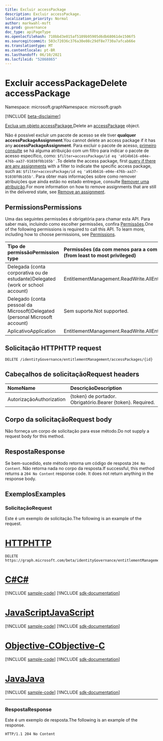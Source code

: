 ```yaml
---
title: Excluir accessPackage
description: Excluir accessPackage.
localization_priority: Normal
author: markwahl-msft
ms.prod: governance
doc_type: apiPageType
ms.openlocfilehash: 710bbd3e015af5109b95905d6db68061de1506f5
ms.sourcegitcommit: 503c72036c376a30e08c29df8e7730a7afcab66e
ms.translationtype: MT
ms.contentlocale: pt-BR
ms.lasthandoff: 06/10/2021
ms.locfileid: "52868865"
---
```

# <a name="delete-accesspackage"></a><span data-ttu-id="77153-103">Excluir accessPackage</span><span class="sxs-lookup"><span data-stu-id="77153-103">Delete accessPackage</span></span>

<span data-ttu-id="77153-104">Namespace: microsoft.graph</span><span class="sxs-lookup"><span data-stu-id="77153-104">Namespace: microsoft.graph</span></span>

[!INCLUDE [beta-disclaimer](../../includes/beta-disclaimer.md)]

<span data-ttu-id="77153-105">[Exclua um objeto accessPackage.](../resources/accesspackage.md)</span><span class="sxs-lookup"><span data-stu-id="77153-105">Delete an [accessPackage](../resources/accesspackage.md) object.</span></span>

<span data-ttu-id="77153-106">Não é possível excluir um pacote de acesso se ele tiver **qualquer accessPackageAssignment**.</span><span class="sxs-lookup"><span data-stu-id="77153-106">You cannot delete an access package if it has any **accessPackageAssignment**.</span></span> <span data-ttu-id="77153-107">Para excluir o pacote de acesso, [primeiro consulte](accesspackageassignment-list.md) se há alguma atribuição com um filtro para indicar o pacote de acesso específico, como: `$filter=accessPackage/id eq 'a914b616-e04e-476b-aa37-91038f0b165b'` .</span><span class="sxs-lookup"><span data-stu-id="77153-107">To delete the access package, first [query if there are any assignments](accesspackageassignment-list.md) with a filter to indicate the specific access package, such as: `$filter=accessPackage/id eq 'a914b616-e04e-476b-aa37-91038f0b165b'`.</span></span> <span data-ttu-id="77153-108">Para obter mais informações sobre como remover atribuições que ainda estão no estado entregue, consulte [Remover uma atribuição](accesspackageassignmentrequest-post.md#example-4-remove-an-assignment).</span><span class="sxs-lookup"><span data-stu-id="77153-108">For more information on how to remove assignments that are still in the delivered state, see [Remove an assignment](accesspackageassignmentrequest-post.md#example-4-remove-an-assignment).</span></span>


## <a name="permissions"></a><span data-ttu-id="77153-109">Permissions</span><span class="sxs-lookup"><span data-stu-id="77153-109">Permissions</span></span>

<span data-ttu-id="77153-p102">Uma das seguintes permissões é obrigatória para chamar esta API. Para saber mais, incluindo como escolher permissões, confira [Permissões](/graph/permissions-reference).</span><span class="sxs-lookup"><span data-stu-id="77153-p102">One of the following permissions is required to call this API. To learn more, including how to choose permissions, see [Permissions](/graph/permissions-reference).</span></span>

| <span data-ttu-id="77153-112">Tipo de permissão</span><span class="sxs-lookup"><span data-stu-id="77153-112">Permission type</span></span>                        | <span data-ttu-id="77153-113">Permissões (da com menos para a com mais privilégios)</span><span class="sxs-lookup"><span data-stu-id="77153-113">Permissions (from least to most privileged)</span></span> |
|:---------------------------------------|:--------------------------------------------|
| <span data-ttu-id="77153-114">Delegada (conta corporativa ou de estudante)</span><span class="sxs-lookup"><span data-stu-id="77153-114">Delegated (work or school account)</span></span>     | <span data-ttu-id="77153-115">EntitlementManagement.ReadWrite.All</span><span class="sxs-lookup"><span data-stu-id="77153-115">EntitlementManagement.ReadWrite.All</span></span> |
| <span data-ttu-id="77153-116">Delegado (conta pessoal da Microsoft)</span><span class="sxs-lookup"><span data-stu-id="77153-116">Delegated (personal Microsoft account)</span></span> | <span data-ttu-id="77153-117">Sem suporte.</span><span class="sxs-lookup"><span data-stu-id="77153-117">Not supported.</span></span> |
| <span data-ttu-id="77153-118">Aplicativo</span><span class="sxs-lookup"><span data-stu-id="77153-118">Application</span></span>                            | <span data-ttu-id="77153-119">EntitlementManagement.ReadWrite.All</span><span class="sxs-lookup"><span data-stu-id="77153-119">EntitlementManagement.ReadWrite.All</span></span> |

## <a name="http-request"></a><span data-ttu-id="77153-120">Solicitação HTTP</span><span class="sxs-lookup"><span data-stu-id="77153-120">HTTP request</span></span>

<!-- { "blockType": "ignored" } -->

```http
DELETE /identityGovernance/entitlementManagement/accessPackages/{id}
```

## <a name="request-headers"></a><span data-ttu-id="77153-121">Cabeçalhos de solicitação</span><span class="sxs-lookup"><span data-stu-id="77153-121">Request headers</span></span>

| <span data-ttu-id="77153-122">Nome</span><span class="sxs-lookup"><span data-stu-id="77153-122">Name</span></span>          | <span data-ttu-id="77153-123">Descrição</span><span class="sxs-lookup"><span data-stu-id="77153-123">Description</span></span>   |
|:--------------|:--------------|
| <span data-ttu-id="77153-124">Autorização</span><span class="sxs-lookup"><span data-stu-id="77153-124">Authorization</span></span> | <span data-ttu-id="77153-p103">\{token\} de portador. Obrigatório.</span><span class="sxs-lookup"><span data-stu-id="77153-p103">Bearer \{token\}. Required.</span></span> |

## <a name="request-body"></a><span data-ttu-id="77153-127">Corpo da solicitação</span><span class="sxs-lookup"><span data-stu-id="77153-127">Request body</span></span>

<span data-ttu-id="77153-128">Não forneça um corpo de solicitação para esse método.</span><span class="sxs-lookup"><span data-stu-id="77153-128">Do not supply a request body for this method.</span></span>

## <a name="response"></a><span data-ttu-id="77153-129">Resposta</span><span class="sxs-lookup"><span data-stu-id="77153-129">Response</span></span>

<span data-ttu-id="77153-p104">Se bem-sucedido, este método retorna um código de resposta `204 No Content`. Não retorna nada no corpo da resposta.</span><span class="sxs-lookup"><span data-stu-id="77153-p104">If successful, this method returns a `204 No Content` response code. It does not return anything in the response body.</span></span>

## <a name="examples"></a><span data-ttu-id="77153-132">Exemplos</span><span class="sxs-lookup"><span data-stu-id="77153-132">Examples</span></span>

### <a name="request"></a><span data-ttu-id="77153-133">Solicitação</span><span class="sxs-lookup"><span data-stu-id="77153-133">Request</span></span>

<span data-ttu-id="77153-134">Este é um exemplo de solicitação.</span><span class="sxs-lookup"><span data-stu-id="77153-134">The following is an example of the request.</span></span>

# <a name="http"></a>[<span data-ttu-id="77153-135">HTTP</span><span class="sxs-lookup"><span data-stu-id="77153-135">HTTP</span></span>](#tab/http)
<!-- {
  "blockType": "request",
  "name": "delete_accesspackage"
}-->

```http
DELETE https://graph.microsoft.com/beta/identityGovernance/entitlementManagement/accessPackages/{id}
```
# <a name="c"></a>[<span data-ttu-id="77153-136">C#</span><span class="sxs-lookup"><span data-stu-id="77153-136">C#</span></span>](#tab/csharp)
[!INCLUDE [sample-code](../includes/snippets/csharp/delete-accesspackage-csharp-snippets.md)]
[!INCLUDE [sdk-documentation](../includes/snippets/snippets-sdk-documentation-link.md)]

# <a name="javascript"></a>[<span data-ttu-id="77153-137">JavaScript</span><span class="sxs-lookup"><span data-stu-id="77153-137">JavaScript</span></span>](#tab/javascript)
[!INCLUDE [sample-code](../includes/snippets/javascript/delete-accesspackage-javascript-snippets.md)]
[!INCLUDE [sdk-documentation](../includes/snippets/snippets-sdk-documentation-link.md)]

# <a name="objective-c"></a>[<span data-ttu-id="77153-138">Objective-C</span><span class="sxs-lookup"><span data-stu-id="77153-138">Objective-C</span></span>](#tab/objc)
[!INCLUDE [sample-code](../includes/snippets/objc/delete-accesspackage-objc-snippets.md)]
[!INCLUDE [sdk-documentation](../includes/snippets/snippets-sdk-documentation-link.md)]

# <a name="java"></a>[<span data-ttu-id="77153-139">Java</span><span class="sxs-lookup"><span data-stu-id="77153-139">Java</span></span>](#tab/java)
[!INCLUDE [sample-code](../includes/snippets/java/delete-accesspackage-java-snippets.md)]
[!INCLUDE [sdk-documentation](../includes/snippets/snippets-sdk-documentation-link.md)]

---


### <a name="response"></a><span data-ttu-id="77153-140">Resposta</span><span class="sxs-lookup"><span data-stu-id="77153-140">Response</span></span>

<span data-ttu-id="77153-141">Este é um exemplo de resposta.</span><span class="sxs-lookup"><span data-stu-id="77153-141">The following is an example of the response.</span></span>

<!-- {
  "blockType": "response",
  "truncated": true
} -->

```http
HTTP/1.1 204 No Content
```

<!-- uuid: 16cd6b66-4b1a-43a1-adaf-3a886856ed98
2019-02-04 14:57:30 UTC -->
<!-- {
  "type": "#page.annotation",
  "description": "Delete accessPackage",
  "keywords": "",
  "section": "documentation",
  "tocPath": ""
}-->


